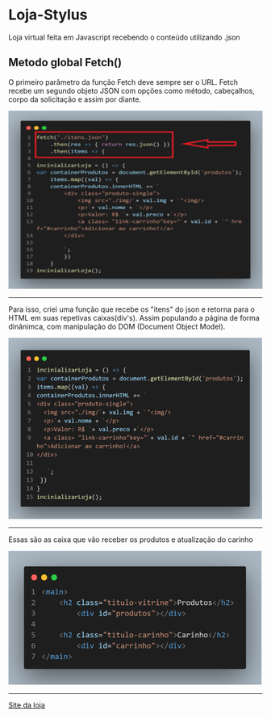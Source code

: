 <h1>Loja-Stylus</h1>
<p>Loja virtual feita em Javascript recebendo o conteúdo utilizando .json</p>

<h2>Metodo global Fetch()</h2>
<p>O primeiro parâmetro da função Fetch deve sempre ser o URL. Fetch recebe um segundo objeto JSON com opções como método, cabeçalhos, corpo da solicitação e assim por diante.</p>
<img src="https://github.com/Deivison1/Loja-Stylus/blob/main/img/print/fetch.png"alt="print-exemplo">
<br>
<hr>
<p>Para isso, criei uma função que recebe os "itens" do json e retorna para o HTML em suas repetivas caixas(div's). Assim populando a página de forma dinânimca, com manipulação do DOM (Document Object Model).</p>
 <img src="https://github.com/Deivison1/Loja-Stylus/blob/main/img/print/carregar-conteudo.png" alt= "">
 <br>
 <hr>
 <p> Essas são as caixa que vão receber os produtos e atualização do carinho</p>
 <img src="https://github.com/Deivison1/Loja-Stylus/blob/main/img/print/main.png" alt="">
 <hr>
<a href="https://deivison1.github.io/Loja-Stylus/">Site da loja<a/>
